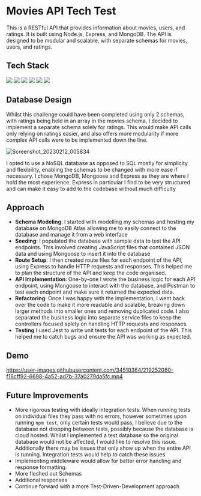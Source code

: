 # Movies API Tech Test

This is a RESTful API that provides information about movies, users, and ratings. It is built using Node.js, Express, and MongoDB. The API is designed to be modular and scalable, with separate schemas for movies, users, and ratings.

## Tech Stack
<div align="left">
  <img src="https://img.shields.io/badge/javascript-%23323330.svg?style=for-the-badge&logo=javascript&logoColor=%23F7DF1E"/>
    <img src="https://img.shields.io/badge/node.js-6DA55F?style=for-the-badge&logo=node.js&logoColor=white"/> 
  <img src="https://img.shields.io/badge/express.js-%23404d59.svg?style=for-the-badge&logo=express&logoColor=%2361DAFB"/>
    <img src="https://img.shields.io/badge/MongoDB-%234ea94b.svg?style=for-the-badge&logo=mongodb&logoColor=white"/>
    <img src="https://img.shields.io/badge/Mongoose-black?style=for-the-badge&logo=Mongoose&logoColor=white"/>
        <img src="https://img.shields.io/badge/-jest-%23C21325?style=for-the-badge&logo=jest&logoColor=white"/>
    </div>
    
    
## Database Design
Whilst this challenge could have been completed using only 2 schemas, with ratings being held in an array in the movies schema, I decided to implement a separate schema solely for ratings. This would make API calls only relying on ratings easier, and also offers more modularity if more complex API calls were to be implemented down the line.

![Screenshot_20230212_005834](https://user-images.githubusercontent.com/34510364/218287532-188e3c9e-8c5f-4450-99ed-48505c5620fa.png)

I opted to use a NoSQL database as opposed to SQL mostly for simplicity and flexibility, enabling the schemas to be changed with more ease if necessary. I chose MongoDB, Mongoose and Express as they are where I hold the most experience. Express in particular I find to be very structured and can make it easy to add to the codebase without much difficulty

## Approach

- **Schema Modeling**: I started with modelling my schemas and hosting my database on MongoDB Atlas allowing me to easily connect to the database and manage it from a web interface
- **Seeding**: I populated the database with sample data to test the API endpoints. This involved creating JavaScript files that contained JSON data and using Mongoose to insert it into the database
- **Route Setup**: I then created route files for each endpoint of the API, using Express to handle HTTP requests and responses. This helped me to plan the structure of the API and keep the code organised.
- **API Implementation**: One-by-one I wrote the business logic for each API endpoint, using Mongoose to interact with the database, and Postman to test each endpoint and make sure it returned the expected data.
- **Refactoring**: Once I was happy with the implementation, I went back over the code to make it more readable and scalable, breaking down larger methods into smaller ones and removing duplicated code. I also separated the business logic into separate service files to keep the controllers focused splely on handling HTTP requests and responses.
- **Testing** I used Jest to write unit tests for each endpoint of the API. This helped me to catch bugs and ensure the API was working as expected.


## Demo


https://user-images.githubusercontent.com/34510364/219252060-f16cff92-6698-4a52-ad7b-37a0279da5fc.mp4


## Future Improvements

- More rigorous testing with ideally integration tests. When running tests on individual files they pass with no errors, however sometimes upon running `npm test`, only certain tests would pass, I believe due to the database not dropping between tests, possibly because the database is cloud hosted. Whilst I implemented a test database so the original database would not be affected, I would like to resolve this issue. Additionally there may be issues that only show up when the entire API is running. Integration tests would help to catch these issues.
- Implementing middleware would allow for better error handling and response formatting.
- More fleshed out Schemas
- Additional responses
- Continue forward with a more Test-Driven-Development approach
